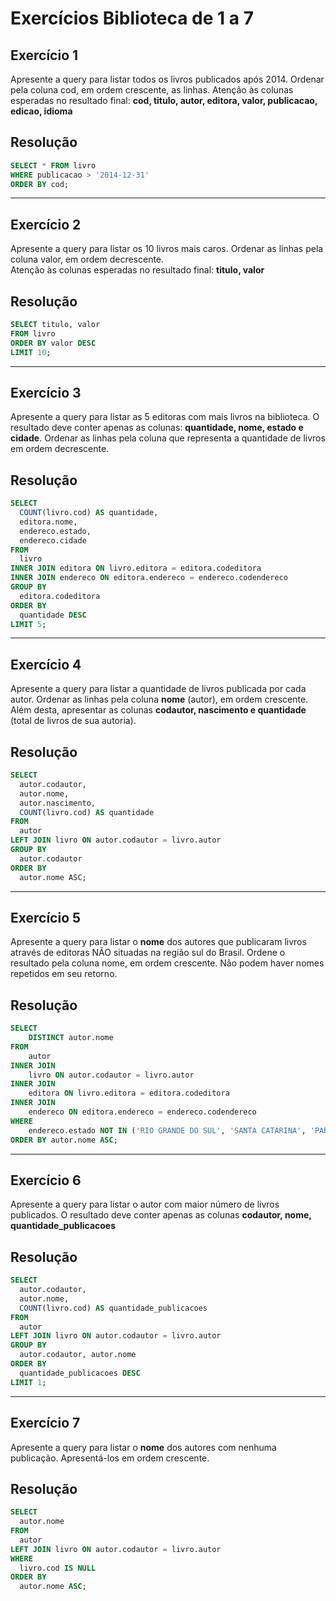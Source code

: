# Exercícios Biblioteca de 1 a 7

## Exercício 1

Apresente a query para listar todos os livros publicados após 2014. Ordenar pela coluna cod, em ordem crescente, as linhas.
Atenção às colunas esperadas no resultado final: **cod, titulo, autor, editora, valor, publicacao, edicao, idioma**

## Resolução

```sql
SELECT * FROM livro
WHERE publicacao > '2014-12-31'
ORDER BY cod;
```

---

## Exercício 2

Apresente a query para listar os 10 livros mais caros. Ordenar as linhas pela coluna valor, em ordem decrescente.  
Atenção às colunas esperadas no resultado final:  **titulo, valor**

## Resolução

```sql
SELECT titulo, valor
FROM livro
ORDER BY valor DESC
LIMIT 10;
```

---

## Exercício 3

Apresente a query para listar as 5 editoras com mais livros na biblioteca. O resultado deve conter apenas as colunas: **quantidade, nome, estado e cidade**. Ordenar as linhas pela coluna que representa a quantidade de livros em ordem decrescente.

## Resolução

```sql
SELECT
  COUNT(livro.cod) AS quantidade,
  editora.nome,
  endereco.estado,
  endereco.cidade
FROM
  livro
INNER JOIN editora ON livro.editora = editora.codeditora
INNER JOIN endereco ON editora.endereco = endereco.codendereco
GROUP BY
  editora.codeditora
ORDER BY
  quantidade DESC
LIMIT 5;
```

---

## Exercício 4

Apresente a query para listar a quantidade de livros publicada por cada autor. Ordenar as linhas pela coluna **nome** (autor), em ordem crescente. Além desta, apresentar as colunas **codautor, nascimento e quantidade** (total de livros de sua autoria).

## Resolução

```sql
SELECT
  autor.codautor,
  autor.nome,
  autor.nascimento,
  COUNT(livro.cod) AS quantidade
FROM
  autor
LEFT JOIN livro ON autor.codautor = livro.autor
GROUP BY
  autor.codautor
ORDER BY
  autor.nome ASC;
```

---

## Exercício 5

Apresente a query para listar o **nome** dos autores que publicaram livros através de editoras NÃO situadas na região sul do Brasil.
Ordene o resultado pela coluna nome, em ordem crescente. Não podem haver nomes repetidos em seu retorno.

## Resolução

```sql
SELECT 
    DISTINCT autor.nome
FROM 
    autor
INNER JOIN 
    livro ON autor.codautor = livro.autor
INNER JOIN 
    editora ON livro.editora = editora.codeditora
INNER JOIN 
    endereco ON editora.endereco = endereco.codendereco
WHERE 
    endereco.estado NOT IN ('RIO GRANDE DO SUL', 'SANTA CATARINA', 'PARANÁ')
ORDER BY autor.nome ASC;
```

---

## Exercício 6

Apresente a query para listar o autor com maior número de livros publicados. O resultado deve conter apenas as colunas **codautor, nome, quantidade_publicacoes**

## Resolução

```sql
SELECT
  autor.codautor,
  autor.nome,
  COUNT(livro.cod) AS quantidade_publicacoes
FROM
  autor
LEFT JOIN livro ON autor.codautor = livro.autor
GROUP BY
  autor.codautor, autor.nome
ORDER BY
  quantidade_publicacoes DESC
LIMIT 1;
```

---

## Exercício 7

Apresente a query para listar o **nome** dos autores com nenhuma publicação. Apresentá-los em ordem crescente.

## Resolução

```sql
SELECT
  autor.nome
FROM
  autor
LEFT JOIN livro ON autor.codautor = livro.autor
WHERE
  livro.cod IS NULL
ORDER BY
  autor.nome ASC;
```